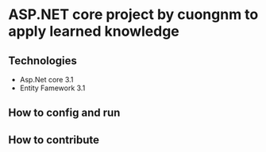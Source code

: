 # ASP.NET core project by cuongnm to apply learned knowledge
## Technologies
- Asp.Net core 3.1
- Entity Famework 3.1 
## How to config and run 
## How to contribute 